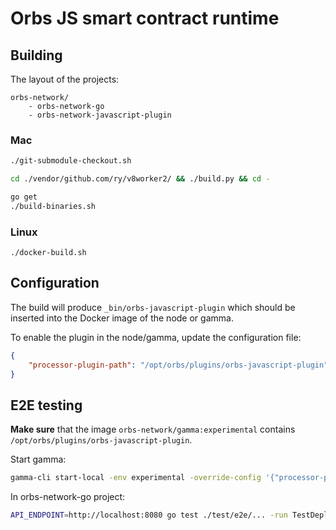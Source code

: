 # Orbs JS smart contract runtime

## Building

The layout of the projects:
```
orbs-network/
    - orbs-network-go
    - orbs-network-javascript-plugin
```

### Mac
```bash
./git-submodule-checkout.sh

cd ./vendor/github.com/ry/v8worker2/ && ./build.py && cd -

go get
./build-binaries.sh
```

### Linux

`./docker-build.sh`

## Configuration

The build will produce `_bin/orbs-javascript-plugin` which should be inserted into the Docker image of the node or gamma.

To enable the plugin in the node/gamma, update the configuration file:

```json
{
    "processor-plugin-path": "/opt/orbs/plugins/orbs-javascript-plugin"
}
```

## E2E testing

**Make sure** that the image `orbs-network/gamma:experimental` contains `/opt/orbs/plugins/orbs-javascript-plugin`.

Start gamma:

```bash
gamma-cli start-local -env experimental -override-config '{"processor-plugin-path": "/opt/orbs/plugins/orbs-javascript-plugin"}'
```

In orbs-network-go project:

```bash
API_ENDPOINT=http://localhost:8080 go test ./test/e2e/... -run TestDeploymentOfJavascriptContract -v -count 1
```